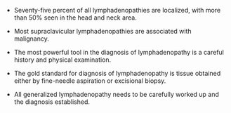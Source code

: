 - Seventy-five percent of all lymphadenopathies are localized, with more than 50% seen in the head and neck area.

- Most supraclavicular lymphadenopathies are associated with malignancy.

- The most powerful tool in the diagnosis of lymphadenopathy is a careful history and physical examination.

- The gold standard for diagnosis of lymphadenopathy is tissue obtained either by fine-needle aspiration or excisional biopsy.

- All generalized lymphadenopathy needs to be carefully worked up and the diagnosis established.